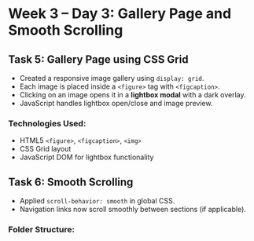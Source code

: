 # Week 3 – Day 3: Gallery Page and Smooth Scrolling

## Task 5: Gallery Page using CSS Grid

- Created a responsive image gallery using `display: grid`.
- Each image is placed inside a `<figure>` tag with `<figcaption>`.
- Clicking on an image opens it in a **lightbox modal** with a dark overlay.
- JavaScript handles lightbox open/close and image preview.

### Technologies Used:
- HTML5 `<figure>`, `<figcaption>`, `<img>`
- CSS Grid layout
- JavaScript DOM for lightbox functionality

## Task 6: Smooth Scrolling

- Applied `scroll-behavior: smooth` in global CSS.
- Navigation links now scroll smoothly between sections (if applicable).

### Folder Structure:
